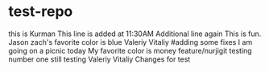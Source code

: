# test-repo
this is Kurman
This line is added at 11:30AM
Additional line again
This is fun. Jason 
zach's favorite color is blue
Valeriy 
Vitaliy
#adding some fixes
I am going on a picnic today
My favorite color is money
feature/nurjigit
testing number one 
still testing 
Valeriy 
Vitaliy
Changes for test


